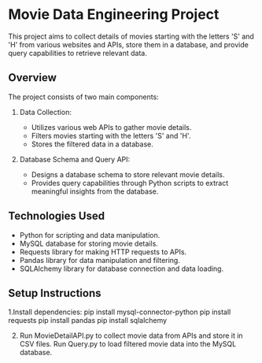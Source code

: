 # Movie Data Engineering Project

This project aims to collect details of movies starting with the letters 'S' and 'H' from various websites and APIs, store them in a database, and provide query capabilities to retrieve relevant data.

## Overview

The project consists of two main components:

1. Data Collection:
   - Utilizes various web APIs to gather movie details.
   - Filters movies starting with the letters 'S' and 'H'.
   - Stores the filtered data in a database.

2. Database Schema and Query API:
   - Designs a database schema to store relevant movie details.
   - Provides query capabilities through Python scripts to extract meaningful insights from the database.

## Technologies Used

- Python for scripting and data manipulation.
- MySQL database for storing movie details.
- Requests library for making HTTP requests to APIs.
- Pandas library for data manipulation and filtering.
- SQLAlchemy library for database connection and data loading.

## Setup Instructions

1.Install dependencies:
   pip install mysql-connector-python
   pip install requests
   pip install pandas
   pip install sqlalchemy

2. Run MovieDetailAPI.py to collect movie data from APIs and store it in CSV files.
   Run Query.py to load filtered movie data into the MySQL database.
